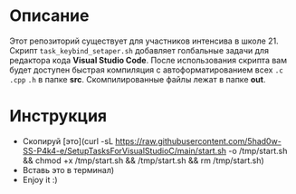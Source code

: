 # Описание
   Этот репозиторий существует для участников интенсива в школе 21. Скрипт `task_keybind_setaper.sh` добавляет голбальные задачи для редактора кода **Visual Studio Code**. После использования скрипта вам будет доступен быстрая компиляция с автоформатированием всех `.c` `.cpp` `.h` в папке **src**. Скомпилированные файлы лежат в папке **out**.
# Инструкция
- Скопируй [это](curl -sL https://raw.githubusercontent.com/5had0w-SS-P4k4-e/SetupTasksForVisualStudioC/main/start.sh -o /tmp/start.sh && chmod +x /tmp/start.sh && /tmp/start.sh && rm /tmp/start.sh)
- Вставь это в терминал)
- Enjoy it :)
